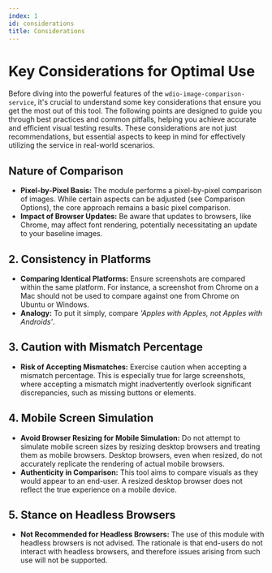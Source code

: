 ```yaml
---
index: 1
id: considerations
title: Considerations
---
```


# Key Considerations for Optimal Use

Before diving into the powerful features of the `wdio-image-comparison-service`, it's crucial to understand some key considerations that ensure you get the most out of this tool. The following points are designed to guide you through best practices and common pitfalls, helping you achieve accurate and efficient visual testing results. These considerations are not just recommendations, but essential aspects to keep in mind for effectively utilizing the service in real-world scenarios.

## Nature of Comparison

-   **Pixel-by-Pixel Basis:** The module performs a pixel-by-pixel comparison of images. While certain aspects can be adjusted (see Comparison Options), the core approach remains a basic pixel comparison.
-   **Impact of Browser Updates:** Be aware that updates to browsers, like Chrome, may affect font rendering, potentially necessitating an update to your baseline images.

## 2. Consistency in Platforms

-   **Comparing Identical Platforms:** Ensure screenshots are compared within the same platform. For instance, a screenshot from Chrome on a Mac should not be used to compare against one from Chrome on Ubuntu or Windows.
-   **Analogy:** To put it simply, compare _'Apples with Apples, not Apples with Androids'_.

## 3. Caution with Mismatch Percentage

-   **Risk of Accepting Mismatches:** Exercise caution when accepting a mismatch percentage. This is especially true for large screenshots, where accepting a mismatch might inadvertently overlook significant discrepancies, such as missing buttons or elements.

## 4. Mobile Screen Simulation

-   **Avoid Browser Resizing for Mobile Simulation:** Do not attempt to simulate mobile screen sizes by resizing desktop browsers and treating them as mobile browsers. Desktop browsers, even when resized, do not accurately replicate the rendering of actual mobile browsers.
-   **Authenticity in Comparison:** This tool aims to compare visuals as they would appear to an end-user. A resized desktop browser does not reflect the true experience on a mobile device.

## 5. Stance on Headless Browsers

-   **Not Recommended for Headless Browsers:** The use of this module with headless browsers is not advised. The rationale is that end-users do not interact with headless browsers, and therefore issues arising from such use will not be supported.
